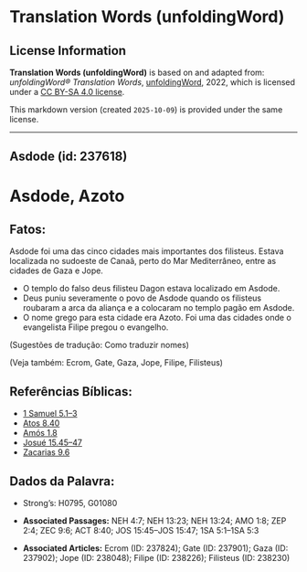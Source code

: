 # Translation Words (unfoldingWord)

## License Information

**Translation Words (unfoldingWord)** is based on and adapted from: _unfoldingWord® Translation Words_, [unfoldingWord](https://unfoldingword.org/utw), 2022, which is licensed under a [CC BY-SA 4.0 license](https://creativecommons.org/licenses/by-sa/4.0/legalcode.en).

This markdown version (created `2025-10-09`) is provided under the same license.



--------------------------------

## Asdode (id: 237618)

Asdode, Azoto
=============

Fatos:
------

Asdode foi uma das cinco cidades mais importantes dos filisteus. Estava localizada no sudoeste de Canaã, perto do Mar Mediterrâneo, entre as cidades de Gaza e Jope.

* O templo do falso deus filisteu Dagon estava localizado em Asdode.
* Deus puniu severamente o povo de Asdode quando os filisteus roubaram a arca da aliança e a colocaram no templo pagão em Asdode.
* O nome grego para esta cidade era Azoto. Foi uma das cidades onde o evangelista Filipe pregou o evangelho.

(Sugestões de tradução: Como traduzir nomes)

(Veja também: Ecrom, Gate, Gaza, Jope, Filipe, Filisteus)

Referências Bíblicas:
---------------------

* [1 Samuel 5\.1–3](https://ref.ly/1Sam5:1-1Sam5:3)
* [Atos 8\.40](https://ref.ly/Acts8:40)
* [Amós 1\.8](https://ref.ly/Amos1:8)
* [Josué 15\.45–47](https://ref.ly/Josh15:45-Josh15:47)
* [Zacarias 9\.6](https://ref.ly/Zech9:6)

Dados da Palavra:
-----------------

* Strong’s: H0795, G01080

* **Associated Passages:** NEH 4:7; NEH 13:23; NEH 13:24; AMO 1:8; ZEP 2:4; ZEC 9:6; ACT 8:40; JOS 15:45–JOS 15:47; 1SA 5:1–1SA 5:3
* **Associated Articles:** Ecrom (ID: 237824); Gate (ID: 237901); Gaza (ID: 237902); Jope (ID: 238048); Filipe (ID: 238226); Filisteus (ID: 238230)

